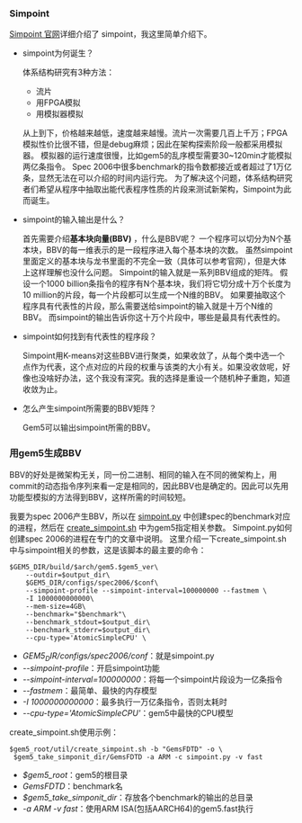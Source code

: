 ### Simpoint

[Simpoint 官网](http://cseweb.ucsd.edu/~calder/simpoint/)详细介绍了
simpoint，我这里简单介绍下。

- simpoint为何诞生？

  体系结构研究有3种方法：
  - 流片
  - 用FPGA模拟
  - 用模拟器模拟

  从上到下，价格越来越低，速度越来越慢。流片一次需要几百上千万；FPGA模拟性价比很不错，但是debug麻烦；因此在架构探索阶段一般都采用模拟器。
  模拟器的运行速度很慢，比如gem5的乱序模型需要30~120min才能模拟两亿条指令。
  Spec 2006中很多benchmark的指令数都接近或者超过了1万亿条，显然无法在可以介绍的时间内运行完。
  为了解决这个问题，体系结构研究者们希望从程序中抽取出能代表程序性质的片段来测试新架构，Simpoint为此而诞生。

- simpoint的输入输出是什么？

  首先需要介绍**基本块向量(BBV)** ，什么是BBV呢？
  一个程序可以切分为N个基本块，BBV的每一维表示的是一段程序进入每个基本块的次数。
  虽然simpoint里面定义的基本块与龙书里面的不完全一致（具体可以参考官网），但是大体上这样理解也没什么问题。
  Simpoint的输入就是一系列BBV组成的矩阵。
  假设一个1000 billion条指令的程序有N个基本块，我们将它切分成十万个长度为10 million的片段，每一个片段都可以生成一个N维的BBV。
  如果要抽取这个程序具有代表性的片段，那么需要送给simpoint的输入就是十万个N维的BBV。
  而simpoint的输出告诉你这十万个片段中，哪些是最具有代表性的。

- simpoint如何找到有代表性的程序段？

  Simpoint用K-means对这些BBV进行聚类，如果收敛了，从每个类中选一个点作为代表，这个点对应的片段的权重与该类的大小有关。如果没收敛呢，好像也没啥好办法，这个我没有深究。我的选择是重设一个随机种子重跑，知道收敛为止。

- 怎么产生simpoint所需要的BBV矩阵？

  Gem5可以输出simpoint所需的BBV。


### 用gem5生成BBV

BBV的好处是微架构无关，同一份二进制、相同的输入在不同的微架构上，用commit的动态指令序列来看一定是相同的，因此BBV也是确定的。因此可以先用功能型模拟的方法得到BBV，这样所需的时间较短。

我要为spec 2006产生BBV，所以在
[simpoint.py](https://github.com/shinezyy/gem5/blob/master/configs/spec2006/simpoint.py)
中创建spec的benchmark对应的进程，然后在
[create_simpoint.sh](https://github.com/shinezyy/gem5/blob/master/util/create_simpoint.sh)
中为gem5指定相关参数。
Simpoint.py如何创建spec 2006的进程在专门的文章中说明。
这里介绍一下create_simpoint.sh中与simpoint相关的参数，这是该脚本的最主要的命令：

```
$GEM5_DIR/build/$arch/gem5.$gem5_ver\
    --outdir=$output_dir\
    $GEM5_DIR/configs/spec2006/$conf\
    --simpoint-profile --simpoint-interval=100000000 --fastmem \
    -I 1000000000000\
    --mem-size=4GB\
    --benchmark="$benchmark"\
    --benchmark_stdout=$output_dir\
    --benchmark_stderr=$output_dir\
    --cpu-type='AtomicSimpleCPU' \
```
- *$GEM5_DIR/configs/spec2006/$conf*：就是simpoint.py
- *--simpoint-profile*：开启simpoint功能
- *--simpoint-interval=100000000*：将每一个simpoint片段设为一亿条指令
- *--fastmem*：最简单、最快的内存模型
- *-I 1000000000000*：最多执行一万亿条指令，否则太耗时
- *--cpu-type='AtomicSimpleCPU'*：gem5中最快的CPU模型

create_simpoint.sh使用示例：
```
$gem5_root/util/create_simpoint.sh -b "GemsFDTD" -o \
 $gem5_take_simponit_dir/GemsFDTD -a ARM -c simpoint.py -v fast
```
- *$gem5_root*：gem5的根目录
- *GemsFDTD*：benchmark名
- *$gem5_take_simponit_dir*：存放各个benchmark的输出的总目录
- *-a ARM -v fast*：使用ARM ISA(包括AARCH64)的gem5.fast执行
